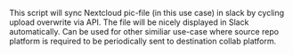 This script will sync Nextcloud pic-file (in this use case) in slack by cycling upload overwrite via API. The file will be nicely displayed in Slack automatically.
Can be used for other similiar use-case where source repo platform is required to be periodically sent to destination collab platform.
